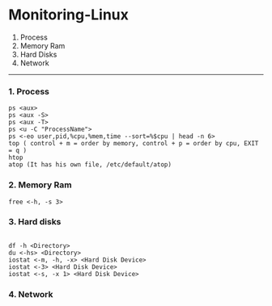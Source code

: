 # Monitoring-Linux

1. Process
2. Memory Ram
3. Hard Disks
4. Network
---

### 1. Process
```
ps <aux>
ps <aux -S>
ps <aux -T>
ps <u -C "ProcessName">
ps <-eo user,pid,%cpu,%mem,time --sort=%$cpu | head -n 6>
top ( control + m = order by memory, control + p = order by cpu, EXIT = q )
htop
atop (It has his own file, /etc/default/atop)
```

### 2. Memory Ram

```
free <-h, -s 3>
```

### 3. Hard disks
```

df -h <Directory>
du <-hs> <Directory>
iostat <-m, -h, -x> <Hard Disk Device>
iostat <-3> <Hard Disk Device>
iostat <-s, -x 1> <Hard Disk Device>
```
### 4. Network
